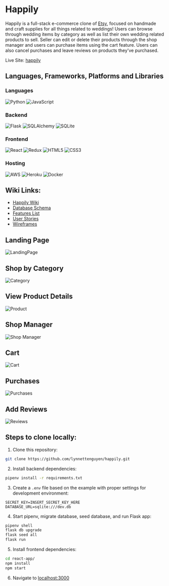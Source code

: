 # Happily

Happily is a full-stack e-commerce clone of [Etsy](https://www.etsy.com/), focused on handmade and craft supplies for all things related to weddings! Users can browse through wedding items by category as well as list their own wedding related products to sell. Seller can edit or delete their products through the shop manager and users can purchase items using the cart feature. Users can also cancel purchases and leave reviews on products they've purchased.

Live Site: [happily](https://happily-app-etsy-clone.herokuapp.com/)

## Languages, Frameworks, Platforms and Libraries

### Languages
![Python](https://img.shields.io/badge/python-3670A0?style=for-the-badge&logo=python&logoColor=ffdd54) ![JavaScript](https://img.shields.io/badge/javascript-%23323330.svg?style=for-the-badge&logo=javascript&logoColor=%23F7DF1E) 

### Backend
![Flask](https://img.shields.io/badge/flask-%23000.svg?style=for-the-badge&logo=flask&logoColor=white) ![SQLAlchemy](https://img.shields.io/badge/SQLAlchemy-100000?style=for-the-badge&logo=sql&logoColor=BA1212&labelColor=AD0000&color=A90000) ![SQLite](https://img.shields.io/badge/sqlite-%2307405e.svg?style=for-the-badge&logo=sqlite&logoColor=white)

### Frontend
![React](https://img.shields.io/badge/react-%2320232a.svg?style=for-the-badge&logo=react&logoColor=%2361DAFB) ![Redux](https://img.shields.io/badge/redux-%23593d88.svg?style=for-the-badge&logo=redux&logoColor=white) ![HTML5](https://img.shields.io/badge/html5-%23E34F26.svg?style=for-the-badge&logo=html5&logoColor=white) ![CSS3](https://img.shields.io/badge/css3-%231572B6.svg?style=for-the-badge&logo=css3&logoColor=white)

### Hosting
![AWS](https://img.shields.io/badge/AWS-%23FF9900.svg?style=for-the-badge&logo=amazon-aws&logoColor=white) ![Heroku](https://img.shields.io/badge/heroku-%23430098.svg?style=for-the-badge&logo=heroku&logoColor=white) ![Docker](https://img.shields.io/badge/docker-%230db7ed.svg?style=for-the-badge&logo=docker&logoColor=white)

## Wiki Links:
* [Happily Wiki](https://github.com/lynnettenguyen/happily/wiki)
* [Database Schema](https://github.com/lynnettenguyen/happily/wiki/Database-Schema)
* [Features List](https://github.com/lynnettenguyen/happily/wiki/Features)
* [User Stories](https://github.com/lynnettenguyen/happily/wiki/User-Stories)
* [Wireframes](https://github.com/lynnettenguyen/happily/wiki/Wireframes)

## Landing Page
![LandingPage](https://user-images.githubusercontent.com/98368183/189034830-6cd90d26-bad4-4bb7-b354-4fae1a0b286c.png)

## Shop by Category
![Category](https://user-images.githubusercontent.com/98368183/189034876-b7592329-7c69-499e-96ce-106cebea4c45.png)

## View Product Details
![Product](https://user-images.githubusercontent.com/98368183/189035269-5fc21528-128c-4f03-915d-495e0fc9a6d1.png)

## Shop Manager
![Shop Manager](https://user-images.githubusercontent.com/98368183/189034934-c9756ef5-9fd4-450c-8aa0-59dc27193b30.png)

## Cart
![Cart](https://user-images.githubusercontent.com/98368183/189035094-43a6f6fc-9226-4cfe-b0e1-b968bfa5f7e0.png)

## Purchases
![Purchases](https://user-images.githubusercontent.com/98368183/189035869-5703e2ca-434c-4aff-a76a-bff31172da4d.png)

## Add Reviews
![Reviews](https://user-images.githubusercontent.com/98368183/189035780-7664e7e8-b2e2-40f7-af8a-b27f9d3f57b3.png)


## Steps to clone locally:
1. Clone this repository:
```bash
git clone https://github.com/lynnettenguyen/happily.git
```

2. Install backend dependencies:

```bash
pipenv install -r requirements.txt
```

3. Create a `.env` file based on the example with proper settings for development environment:
```
SECRET_KEY=INSERT_SECRET_KEY_HERE
DATABASE_URL=sqlite:///dev.db
```

4. Start pipenv, migrate database, seed database, and run Flask app:

```bash
pipenv shell
flask db upgrade
flask seed all
flask run
```

5. Install frontend dependencies: 

```bash
cd react-app/
npm install
npm start
```

6. Navigate to [localhost:3000](http://localhost:3000)

